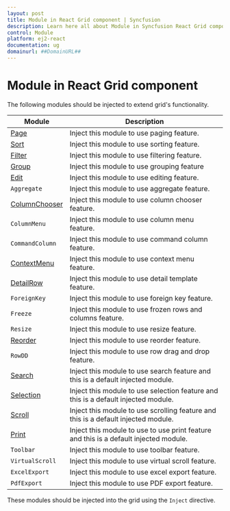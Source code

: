 ```yaml
---
layout: post
title: Module in React Grid component | Syncfusion
description: Learn here all about Module in Syncfusion React Grid component of Syncfusion Essential JS 2 and more.
control: Module 
platform: ej2-react
documentation: ug
domainurl: ##DomainURL##
---
```


# Module in React Grid component

The following modules should be injected to extend grid's functionality.

| Module | Description |
|------|-------------|
| [Page](https://ej2.syncfusion.com/angular/documentation/api/grid/page/)| Inject this module to use paging feature.|
| [Sort](https://ej2.syncfusion.com/angular/documentation/api/grid/sort/)| Inject this module to use sorting feature.|
| [Filter](https://ej2.syncfusion.com/angular/documentation/api/grid/filter/)| Inject this module to use filtering feature.|
| [Group](https://ej2.syncfusion.com/angular/documentation/api/grid/group/)| Inject this module to use grouping feature|
| [Edit](https://ej2.syncfusion.com/angular/documentation/api/grid/edit/)| Inject this module to use editing feature.|
| `Aggregate`| Inject this module to use aggregate feature.|
| [ColumnChooser](https://ej2.syncfusion.com/angular/documentation/api/grid/columnChooser/)| Inject this module to use column chooser feature.|
| `ColumnMenu`| Inject this module to use column menu feature.|
| `CommandColumn`| Inject this module to use command column feature.|
| [ContextMenu](https://ej2.syncfusion.com/angular/documentation/api/grid/contextMenu/)| Inject this module to use context menu feature.|
| [DetailRow](https://ej2.syncfusion.com/angular/documentation/api/grid/detailRow/)| Inject this module to use detail template feature.|
| `ForeignKey`| Inject this module to use foreign key feature.|
| `Freeze`| Inject this module to use frozen rows and columns feature.|
| `Resize`| Inject this module to use resize feature.|
| [Reorder](https://ej2.syncfusion.com/angular/documentation/api/grid/reorder/)| Inject this module to use reorder feature.|
| `RowDD`| Inject this module to use row drag and drop feature.|
| [Search](https://ej2.syncfusion.com/angular/documentation/api/grid/search/)| Inject this module to use search feature and this is a default injected module.|
| [Selection](https://ej2.syncfusion.com/angular/documentation/api/grid/selection/)| Inject this module to use selection feature and this is a default injected module.|
| [Scroll](https://ej2.syncfusion.com/angular/documentation/api/grid/scroll/)| Inject this module to use scrolling feature and this is a default injected module.|
| [Print](https://ej2.syncfusion.com/angular/documentation/api/grid/print/)| Inject this module to use to use print feature and this is a default injected module.|
| `Toolbar`| Inject this module to use toolbar feature.|
| `VirtualScroll`| Inject this module to use virtual scroll feature.|
| `ExcelExport`| Inject this module to use excel export feature.|
| `PdfExport`| Inject this module to use PDF export feature.|

These modules should be injected into the grid using the `Inject` directive.

